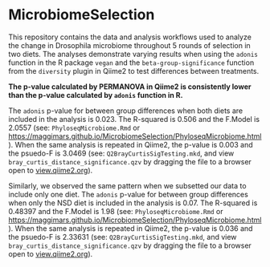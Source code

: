 # MicrobiomeSelection

This repository contains the data and analysis workflows used to analyze the change in Drosophila microbiome throughout 5 rounds of selection in two diets. The analyses demonstrate varying results when using the `adonis` function in the R package `vegan` and the `beta-group-significance` function from the `diversity` plugin in Qiime2 to test differences between treatments. 

**The p-value calculated by PERMANOVA in Qiime2 is consistently lower than the p-value calculated by `adonis` function in R.** 

The `adonis` p-value for between group differences when both diets are included in the analysis is 0.023. The R-squared is 0.506 and the F.Model is 2.0557 (see: `PhyloseqMicrobiome.Rmd` or https://maggimars.github.io/MicrobiomeSelection/PhyloseqMicrobiome.html). When the same analysis is repeated in Qiime2, the p-value is 0.003 and the psuedo-F is 3.0469 (see: `Q2BrayCurtisSigTesting.mkd`, and view `bray_curtis_distance_significance.qzv` by dragging the file to a browser open to [view.qiime2.org](view.qiime2.org)). 

Similarly, we observed the same pattern when we subsetted our data to include only one diet. The `adonis` p-value for between group differences when only the NSD diet is included in the analysis is 0.07. The R-squared is 0.48397 and the F.Model is 1.98 (see: `PhyloseqMicrobiome.Rmd` or https://maggimars.github.io/MicrobiomeSelection/PhyloseqMicrobiome.html). When the same analysis is repeated in Qiime2, the p-value is 0.036 and the psuedo-F is 2.33631 (see: `Q2BrayCurtisSigTesting.mkd`, and view `bray_curtis_distance_significance.qzv` by dragging the file to a browser open to [view.qiime2.org](view.qiime2.org)).
